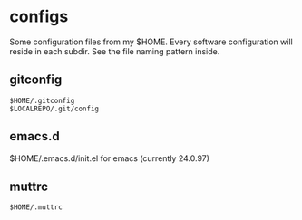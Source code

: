 configs
=======

Some configuration files from my $HOME. Every software configuration will reside in each subdir.
See the file naming pattern inside.

gitconfig
---------

```
$HOME/.gitconfig
$LOCALREPO/.git/config
```

emacs.d
-------

$HOME/.emacs.d/init.el for emacs (currently 24.0.97)

muttrc
------

```
$HOME/.muttrc
```

